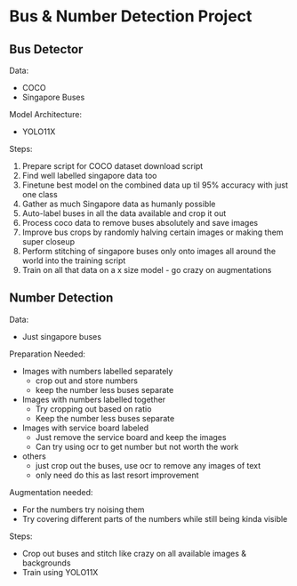 # Bus & Number Detection Project



## Bus Detector

Data:
- COCO
- Singapore Buses

Model Architecture:
- YOLO11X

Steps:
1. Prepare script for COCO dataset download script
2. Find well labelled singapore data too
3. Finetune best model on the combined data up til 95% accuracy with just one class
4. Gather as much Singapore data as humanly possible
5. Auto-label buses in all the data available and crop it out
6. Process coco data to remove buses absolutely and save images
7. Improve bus crops by randomly halving certain images or making them super closeup
8. Perform stitching of singapore buses only onto images all around the world into the training script
9. Train on all that data on a x size model - go crazy on augmentations


## Number Detection

Data:
- Just singapore buses

Preparation Needed:
- Images with numbers labelled separately 
  - crop out and store numbers
  - keep the number less buses separate 
- Images with numbers labelled together 
  - Try cropping out based on ratio
  - Keep the number less buses separate
- Images with service board labeled 
  - Just remove the service board and keep the images
  - Can try using ocr to get number but not worth the work
- others
  - just crop out the buses, use ocr to remove any images of text
  - only need do this as last resort improvement

Augmentation needed:
- For the numbers try noising them
- Try covering different parts of the numbers while still being kinda visible

Steps:
- Crop out buses and stitch like crazy on all available images & backgrounds
- Train using YOLO11X
